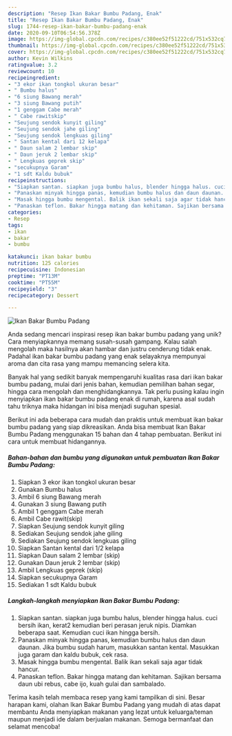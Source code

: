 ```yaml
---
description: "Resep Ikan Bakar Bumbu Padang, Enak"
title: "Resep Ikan Bakar Bumbu Padang, Enak"
slug: 1744-resep-ikan-bakar-bumbu-padang-enak
date: 2020-09-10T06:54:56.378Z
image: https://img-global.cpcdn.com/recipes/c380ee52f51222cd/751x532cq70/ikan-bakar-bumbu-padang-foto-resep-utama.jpg
thumbnail: https://img-global.cpcdn.com/recipes/c380ee52f51222cd/751x532cq70/ikan-bakar-bumbu-padang-foto-resep-utama.jpg
cover: https://img-global.cpcdn.com/recipes/c380ee52f51222cd/751x532cq70/ikan-bakar-bumbu-padang-foto-resep-utama.jpg
author: Kevin Wilkins
ratingvalue: 3.2
reviewcount: 10
recipeingredient:
- "3 ekor ikan tongkol ukuran besar"
- " Bumbu halus"
- "6 siung Bawang merah"
- "3 siung Bawang putih"
- "1 genggam Cabe merah"
- " Cabe rawitskip"
- "Seujung sendok kunyit giling"
- "Seujung sendok jahe giling"
- "Seujung sendok lengkuas giling"
- " Santan kental dari 12 kelapa"
- " Daun salam 2 lembar skip"
- " Daun jeruk 2 lembar skip"
- " Lengkuas geprek skip"
- "secukupnya Garam"
- "1 sdt Kaldu bubuk"
recipeinstructions:
- "Siapkan santan. siapkan juga bumbu halus, blender hingga halus. cuci bersih ikan, kerat2 kemudian beri perasan jeruk nipis. Diamkan beberapa saat. Kemudian cuci ikan hingga bersih."
- "Panaskan minyak hingga panas, kemudian bumbu halus dan daun daunan. Jika bumbu sudah harum, masukkan santan kental. Masukkan juga garam dan kaldu bubuk, cek rasa."
- "Masak hingga bumbu mengental. Balik ikan sekali saja agar tidak hancur."
- "Panaskan teflon. Bakar hingga matang dan kehitaman. Sajikan bersama daun ubi rebus, cabe ijo, kuah gulai dan sambalado."
categories:
- Resep
tags:
- ikan
- bakar
- bumbu

katakunci: ikan bakar bumbu 
nutrition: 125 calories
recipecuisine: Indonesian
preptime: "PT13M"
cooktime: "PT55M"
recipeyield: "3"
recipecategory: Dessert

---
```



![Ikan Bakar Bumbu Padang](https://img-global.cpcdn.com/recipes/c380ee52f51222cd/751x532cq70/ikan-bakar-bumbu-padang-foto-resep-utama.jpg)

Anda sedang mencari inspirasi resep ikan bakar bumbu padang yang unik? Cara menyiapkannya memang susah-susah gampang. Kalau salah mengolah maka hasilnya akan hambar dan justru cenderung tidak enak. Padahal ikan bakar bumbu padang yang enak selayaknya mempunyai aroma dan cita rasa yang mampu memancing selera kita.

Banyak hal yang sedikit banyak mempengaruhi kualitas rasa dari ikan bakar bumbu padang, mulai dari jenis bahan, kemudian pemilihan bahan segar, hingga cara mengolah dan menghidangkannya. Tak perlu pusing kalau ingin menyiapkan ikan bakar bumbu padang enak di rumah, karena asal sudah tahu triknya maka hidangan ini bisa menjadi suguhan spesial.




Berikut ini ada beberapa cara mudah dan praktis untuk membuat ikan bakar bumbu padang yang siap dikreasikan. Anda bisa membuat Ikan Bakar Bumbu Padang menggunakan 15 bahan dan 4 tahap pembuatan. Berikut ini cara untuk membuat hidangannya.

<!--inarticleads1-->

##### Bahan-bahan dan bumbu yang digunakan untuk pembuatan Ikan Bakar Bumbu Padang:

1. Siapkan 3 ekor ikan tongkol ukuran besar
1. Gunakan  Bumbu halus
1. Ambil 6 siung Bawang merah
1. Gunakan 3 siung Bawang putih
1. Ambil 1 genggam Cabe merah
1. Ambil  Cabe rawit(skip)
1. Siapkan Seujung sendok kunyit giling
1. Sediakan Seujung sendok jahe giling
1. Sediakan Seujung sendok lengkuas giling
1. Siapkan  Santan kental dari 1/2 kelapa
1. Siapkan  Daun salam 2 lembar (skip)
1. Gunakan  Daun jeruk 2 lembar (skip)
1. Ambil  Lengkuas geprek (skip)
1. Siapkan secukupnya Garam
1. Sediakan 1 sdt Kaldu bubuk




<!--inarticleads2-->

##### Langkah-langkah menyiapkan Ikan Bakar Bumbu Padang:

1. Siapkan santan. siapkan juga bumbu halus, blender hingga halus. cuci bersih ikan, kerat2 kemudian beri perasan jeruk nipis. Diamkan beberapa saat. Kemudian cuci ikan hingga bersih.
1. Panaskan minyak hingga panas, kemudian bumbu halus dan daun daunan. Jika bumbu sudah harum, masukkan santan kental. Masukkan juga garam dan kaldu bubuk, cek rasa.
1. Masak hingga bumbu mengental. Balik ikan sekali saja agar tidak hancur.
1. Panaskan teflon. Bakar hingga matang dan kehitaman. Sajikan bersama daun ubi rebus, cabe ijo, kuah gulai dan sambalado.




Terima kasih telah membaca resep yang kami tampilkan di sini. Besar harapan kami, olahan Ikan Bakar Bumbu Padang yang mudah di atas dapat membantu Anda menyiapkan makanan yang lezat untuk keluarga/teman maupun menjadi ide dalam berjualan makanan. Semoga bermanfaat dan selamat mencoba!

